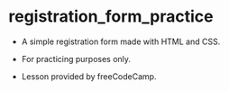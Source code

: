 # registration_form_practice

- A simple registration form made with HTML and CSS.

- For practicing purposes only.

- Lesson provided by freeCodeCamp.